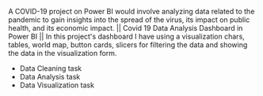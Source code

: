 A COVID-19 project on Power BI would involve analyzing data related to the pandemic to gain insights into the spread of the virus, its impact on public health, and its economic impact.
|| Covid 19 Data Analysis Dashboard in Power BI ||
In this project's dashboard I have using a visualization chars, tables, world map, button cards, slicers for filtering the data and showing the data in the visualization form.

* Data Cleaning task
* Data Analysis task
* Data Visualization task
